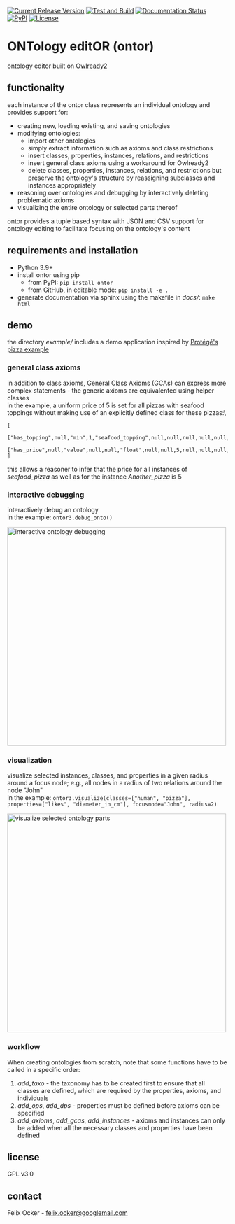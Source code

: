 [![Current Release Version](https://img.shields.io/github/v/release/felixocker/ontor?logo=github)](https://github.com/felixocker/ontor/releases/)
[![Test and Build](https://img.shields.io/github/workflow/status/felixocker/ontor/test-and-build?logo=github)](https://github.com/felixocker/ontor/actions/workflows/publish-to-testpypi.yml)
[![Documentation Status](https://readthedocs.org/projects/felixocker-ontor/badge/?version=latest)](https://felixocker-ontor.readthedocs.io/en/latest/?badge=latest)
[![PyPI](https://img.shields.io/pypi/v/ontor)](https://pypi.org/project/ontor/)
[![License](https://img.shields.io/badge/license-GPLv3-blue)](https://www.gnu.org/licenses/gpl-3.0.html)

# ONTology editOR (ontor)
ontology editor built on [Owlready2](https://pypi.org/project/Owlready2/)

## functionality
each instance of the ontor class represents an individual ontology and provides support for:
* creating new, loading existing, and saving ontologies
* modifying ontologies:
  * import other ontologies
  * simply extract information such as axioms and class restrictions
  * insert classes, properties, instances, relations, and restrictions
  * insert general class axioms using a workaround for Owlready2
  * delete classes, properties, instances, relations, and restrictions but preserve the ontology's structure by reassigning subclasses and instances appropriately
* reasoning over ontologies and debugging by interactively deleting problematic axioms
* visualizing the entire ontology or selected parts thereof

ontor provides a tuple based syntax with JSON and CSV support for ontology editing to facilitate focusing on the ontology's content

## requirements and installation
* Python 3.9+
* install ontor using pip
  * from PyPI: ```pip install ontor```
  * from GitHub, in editable mode: ```pip install -e .```
* generate documentation via sphinx using the makefile in *docs/*: ```make html```

## demo

the directory *example/* includes a demo application inspired by [Protégé's pizza example](https://protegewiki.stanford.edu/wiki/Protege4Pizzas10Minutes)

### general class axioms
in addition to class axioms, General Class Axioms (GCAs) can express more complex statements - the generic axioms are equivalented using helper classes\
in the example, a uniform price of 5 is set for all pizzas with seafood toppings without making use of an explicitly defined class for these pizzas:\
```
[
  ["has_topping",null,"min",1,"seafood_topping",null,null,null,null,null,null,null,true],
  ["has_price",null,"value",null,null,"float",null,null,5,null,null,null,true]
]
```
this allows a reasoner to infer that the price for all instances of *seafood_pizza* as well as for the  instance *Another_pizza* is 5

### interactive debugging
interactively debug an ontology\
in the example: ```ontor3.debug_onto()```

<img src="https://github.com/felixocker/ontor/raw/main/docs/debug.gif" alt="interactive ontology debugging" width="500"/>

### visualization
visualize selected instances, classes, and properties in a given radius around a focus node; e.g., all nodes in a radius of two relations around the node "John"\
in the example: ```ontor3.visualize(classes=["human", "pizza"], properties=["likes", "diameter_in_cm"], focusnode="John", radius=2)```

<img src="https://github.com/felixocker/ontor/raw/main/docs/visualize.png" alt="visualize selected ontology parts" width="500"/>

### workflow

When creating ontologies from scratch, note that some functions have to be called in a specific order:
1. *add_taxo* - the taxonomy has to be created first to ensure that all classes are defined, which are required by the properties, axioms, and individuals
2. *add_ops*, *add_dps* - properties must be defined before axioms can be specified
3. *add_axioms*, *add_gcas*, *add_instances* - axioms and instances can only be added when all the necessary classes and properties have been defined

## license
GPL v3.0

## contact
Felix Ocker - [felix.ocker@googlemail.com](mailto:felix.ocker@googlemail.com)
